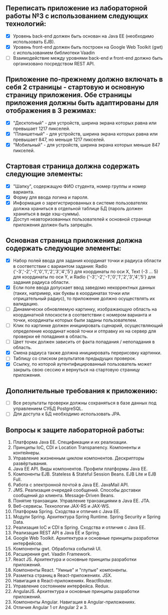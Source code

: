 ## Переписать приложение из лабораторной работы №3 с использованием следующих технологий:
- [x] Уровень back-end должен быть основан на Java EE (необходимо использовать EJB).
- [x] Уровень front-end должен быть построен на Google Web Toolkit (gwt) с использованием библиотеки Vaadin
- [ ] Взаимодействие между уровнями back-end и front-end должно быть организовано посредством REST API.
## Приложение по-прежнему должно включать в себя 2 страницы - стартовую и основную страницу приложения. Обе страницы приложения должны быть адаптированы для отображения в 3 режимах:
- [x] "Десктопный" - для устройств, ширина экрана которых равна или превышает 1217 пикселей.
- [x] "Планшетный" - для устройств, ширина экрана которых равна или превышает 847, но меньше 1217 пикселей.
- [x] "Мобильный" - для устройств, ширина экрана которых меньше 847 пикселей.
## Стартовая страница должна содержать следующие элементы:
- [x] "Шапку", содержащую ФИО студента, номер группы и номер варианта.
- [x] Форму для ввода логина и пароля. 
- [x] Информация о зарегистрированных в системе пользователях должна храниться в отдельной таблице БД (пароль должен храниться в виде хэш-суммы). 
- [x] Доступ неавторизованных пользователей к основной странице приложения должен быть запрещён.
## Основная страница приложения должна содержать следующие элементы:
- [x] Набор полей ввода для задания координат точки и радиуса области в соответствии с вариантом задания: Radio {'-3','-2','-1','0','1','2','3','4','5'} для координаты по оси X, Text (-3 ... 5) для координаты по оси Y, и Radio {'-3','-2','-1','0','1','2','3','4','5'} для задания радиуса области. 
- [x] Если поле ввода допускает ввод заведомо некорректных данных (таких, например, как буквы в координатах точки или отрицательный радиус), то приложение должно осуществлять их валидацию.
- [ ] Динамически обновляемую картинку, изображающую область на координатной плоскости в соответствии с номером варианта и точки, координаты которых были заданы пользователем. 
- [ ] Клик по картинке должен инициировать сценарий, осуществляющий определение координат новой точки и отправку их на сервер для проверки её попадания в область. 
- [ ] Цвет точек должен зависить от факта попадания / непопадания в область. 
- [x] Смена радиуса также должна инициировать перерисовку картинки.
- [ ] Таблицу со списком результатов предыдущих проверок.
- [x] Ссылку, по которой аутентифицированный пользователь может закрыть свою сессию и вернуться на стартовую страницу приложения.
## Дополнительные требования к приложению:
- [ ] Все результаты проверки должны сохраняться в базе данных под управлением СУБД PostgreSQL.
- [ ] Для доступа к БД необходимо использовать JPA.
## Вопросы к защите лабораторной работы:
1. Платформа Java EE. Спецификации и их реализации.
1. Принципы IoC, CDI и Location Transpanency. Компоненты и контейнеры.
1. Управление жизненным циклом компонентов. Дескрипторы развёртывания.
1. Java EE API. Виды компонентов. Профили платформы Java EE.
1. Компоненты EJB. Stateless & Stateful Session Beans. EJB Lite и EJB Full.
1. Работа с электронной почтой в Java EE. JavaMail API.
1. JMS. Реализация очередей сообщений. Способы доставки сообщений до клиента. Message-Driven Beans.
1. Понятие транзакции. Управление транзакциями в Java EE. JTA.
1. Веб-сервисы. Технологии JAX-RS и JAX-WS.
1. Платформа Spring. Сходства и отличия с Java EE.
1. Модули Spring. Архитектура Spring Runtime. Spring Security и Spring Data.
1. Реализация IoC и CDI в Spring. Сходства и отличия с Java EE.
1. Реализация REST API в Java EE и Spring.
1. Google Web Toolkit. Архитектура и основные принципы разработки интерфейсов.
1. Компоненты gwt. Обработка событий UI.
1. Расширения gwt. Vaadin Framework.
1. React JS. Архитектура и основные принципы разработки приложений.
1. Компоненты React. "Умные" и "глупые" компоненты.
1. Разметка страниц в React-приложениях. JSX.
1. Навигация в React-приложениях. ReactRouter.
1. Управление состоянием интерфейса. Redux.
1. AngularJS. Архитектура и основные принципы разработки приложений.
1. Компоненты Angular. Навигация в Angular-приложениях.
1. Отличия Angular 1 от Angular 2 и 3.
